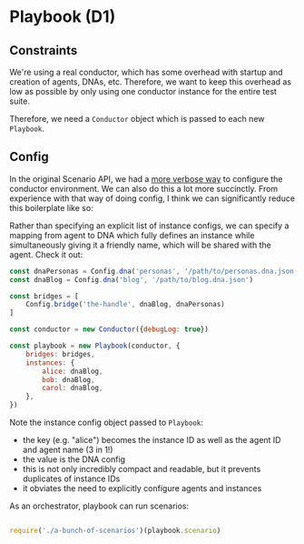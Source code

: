 # Playbook (D1)

## Constraints

We're using a real conductor, which has some overhead with startup and creation of agents, DNAs, etc. Therefore, we want to keep this overhead as low as possible by only using one conductor instance for the entire test suite.

Therefore, we need a `Conductor` object which is passed to each new `Playbook`.

## Config

In the original Scenario API, we had a [more verbose way](./dev-orchestrator-1-verbose.md) to configure the conductor environment.
We can also do this a lot more succinctly. From experience with that way of doing config, I think we can significantly reduce this boilerplate like so:

Rather than specifying an explicit list of instance configs, we can specify a mapping from agent to DNA which fully defines an instance while simultaneously giving it a friendly name, which will be shared with the agent. Check it out:

```js
const dnaPersonas = Config.dna('personas', '/path/to/personas.dna.json')
const dnaBlog = Config.dna('blog', '/path/to/blog.dna.json')

const bridges = [
    Config.bridge('the-handle', dnaBlog, dnaPersonas)
]

const conductor = new Conductor({debugLog: true})

const playbook = new Playbook(conductor, {
    bridges: bridges,
    instances: {
        alice: dnaBlog,
        bob: dnaBlog,
        carol: dnaBlog,
    },
})
```
Note the instance config object passed to `Playbook`:

* the key (e.g. "alice") becomes the instance ID as well as the agent ID and agent name (3 in 1!)
* the value is the DNA config
* this is not only incredibly compact and readable, but it prevents duplicates of instance IDs
* it obviates the need to explicitly configure agents and instances

As an orchestrator, playbook can run scenarios:

```js

require('./a-bunch-of-scenarios')(playbook.scenario)

```
